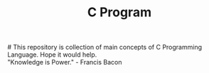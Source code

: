<h1 align="center">C Program</h1>
<br></br>
# This repository is collection of main concepts of C Programming Language.
Hope it would help. </br>
"Knowledge is Power." - Francis Bacon
                
